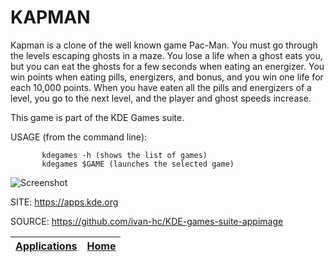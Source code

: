 # KAPMAN

 Kapman is a clone of the well known game Pac-Man. You must go through the  levels escaping ghosts in a maze. You lose a life when a ghost eats you,  but you can eat the ghosts for a few seconds when eating an energizer.  You win points when eating pills, energizers, and bonus, and you win one  life for each 10,000 points. When you have eaten all the pills and  energizers of a level, you go to the next level, and the player and ghost  speeds increase.
 
 This game is part of the KDE Games suite.
 
 USAGE (from the command line):
 
           kdegames -h (shows the list of games)
           kdegames $GAME (launches the selected game)
           
 ![Screenshot](https://cdn.kde.org/screenshots/kapman/kapman.png)
 
 SITE: https://apps.kde.org

 SOURCE: https://github.com/ivan-hc/KDE-games-suite-appimage

 | [Applications](https://portable-linux-apps.github.io/apps.html) | [Home](https://portable-linux-apps.github.io)
 | --- | --- |
